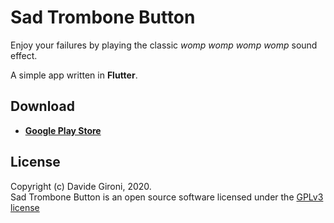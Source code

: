 # Sad Trombone Button

Enjoy your failures by playing the classic *womp womp womp womp* sound effect.

A simple app written in **Flutter**.

## Download
* **[Google Play Store](https://play.google.com/store/apps/details?id=com.davidegironi.sadtrombonebutton)**

## License

Copyright (c) Davide Gironi, 2020.  
Sad Trombone Button is an open source software licensed under the [GPLv3 license](http://opensource.org/licenses/GPL-3.0)